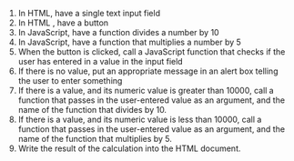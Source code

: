 1. In HTML, have a single text input field
2. In HTML , have a button
3. In JavaScript, have a function divides a number by 10
4. In JavaScript, have a function that multiplies a number by 5
5. When the button is clicked, call a JavaScript function that checks if the user has entered in a value in the input field
6. If there is no value, put an appropriate message in an alert box telling the user to enter something
7. If there is a value, and its numeric value is greater than 10000, call a function that passes in the user-entered value as an argument, and the name of the function that divides by 10.
8. If there is a value, and its numeric value is less than 10000, call a function that passes in the user-entered value as an argument, and the name of the function that multiplies by 5.
9. Write the result of the calculation into the HTML document.